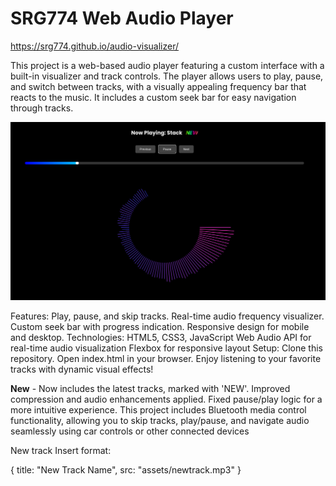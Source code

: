 # SRG774 Web Audio Player

https://srg774.github.io/audio-visualizer/

This project is a web-based audio player featuring a custom interface with a built-in visualizer and track controls. The player allows users to play, pause, and switch between tracks, with a visually appealing frequency bar that reacts to the music. It includes a custom seek bar for easy navigation through tracks.

![Screenshot](assets/Screenshot%202025-07-22%2017.46.26.png)

Features:
Play, pause, and skip tracks.
Real-time audio frequency visualizer.
Custom seek bar with progress indication.
Responsive design for mobile and desktop.
Technologies:
HTML5, CSS3, JavaScript
Web Audio API for real-time audio visualization
Flexbox for responsive layout
Setup:
Clone this repository.
Open index.html in your browser.
Enjoy listening to your favorite tracks with dynamic visual effects!

**New** -
Now includes the latest tracks, marked with 'NEW'. Improved compression and audio enhancements applied. Fixed pause/play logic for a more intuitive experience.
This project includes Bluetooth media control functionality, allowing you to skip tracks, play/pause, and navigate audio seamlessly using car controls or other connected devices


New track Insert format: 

{ title: "New Track Name", src: "assets/newtrack.mp3" }
